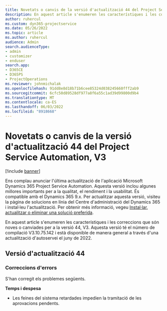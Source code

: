 ```yaml
---
title: Novetats o canvis de la versió d'actualització 44 del Project Service Automation, V3
description: En aquest article s'enumeren les característiques i les correccions que estan disponibles a Microsoft Dynamics 365 Project Service Automation Update Release 44, V3.
author: ruhercul
ms.custom: dyn365-projectservice
ms.date: 05/26/2022
ms.topic: article
ms.author: ruhercul
audience: Admin
search.audienceType:
- admin
- customizer
- enduser
search.app:
- D365CE
- D365PS
- ProjectOperations
ms.reviewer: johnmichalak
ms.openlocfilehash: 91dd8e8d18b71b6cee85324d038245660fff2ab9
ms.sourcegitcommit: 6cfc50d89528df977a8f6a55c1ad39d99800d9b4
ms.translationtype: MT
ms.contentlocale: ca-ES
ms.lasthandoff: 06/03/2022
ms.locfileid: "8918668"
---
```

# <a name="whats-new-or-changed-in-project-service-automation-update-release-44-v3"></a>Novetats o canvis de la versió d'actualització 44 del Project Service Automation, V3

[!include [banner](../includes/psa-now-project-operations.md)]

Ens complau anunciar l'última actualització de l'aplicació Microsoft Dynamics 365 Project Service Automation. Aquesta versió inclou algunes millores importants per a la qualitat, el rendiment i la usabilitat. És compatible amb el Dynamics 365 9.x. Per actualitzar aquesta versió, visiteu la pàgina de solucions en línia del Centre d'administració del Dynamics 365 i instal·leu l'actualització. Per obtenir més informació, vegeu [Instal·lar, actualitzar o eliminar una solució preferida](/power-platform/admin/install-remove-preferred-solution).

En aquest article s'enumeren les característiques i les correccions que són noves o canviades per a la versió 44, V3. Aquesta versió té el número de compilació V3.10.75.142 i està disponible de manera general a través d'una actualització d'autoservei el juny de 2022.

## <a name="update-release-44"></a>Versió d'actualització 44

### <a name="bug-fixes"></a>Correccions d'errors

S'han corregit els problemes següents.

**Temps i despesa**

- Les feines del sistema retardades impedien la tramitació de les aprovacions pendents.
